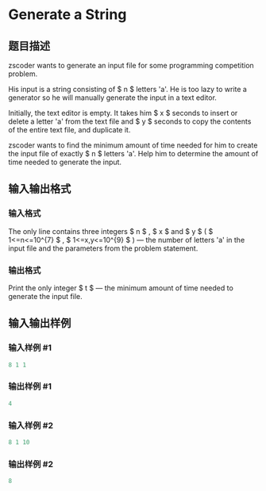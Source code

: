 # Generate a String

## 题目描述

zscoder wants to generate an input file for some programming competition problem.

His input is a string consisting of $ n $ letters 'a'. He is too lazy to write a generator so he will manually generate the input in a text editor.

Initially, the text editor is empty. It takes him $ x $ seconds to insert or delete a letter 'a' from the text file and $ y $ seconds to copy the contents of the entire text file, and duplicate it.

zscoder wants to find the minimum amount of time needed for him to create the input file of exactly $ n $ letters 'a'. Help him to determine the amount of time needed to generate the input.

## 输入输出格式

### 输入格式

The only line contains three integers $ n $ , $ x $ and $ y $ ( $ 1<=n<=10^{7} $ , $ 1<=x,y<=10^{9} $ ) — the number of letters 'a' in the input file and the parameters from the problem statement.

### 输出格式

Print the only integer $ t $ — the minimum amount of time needed to generate the input file.

## 输入输出样例

### 输入样例 #1

```cpp
8 1 1

```
### 输出样例 #1

```cpp
4

```
### 输入样例 #2

```cpp
8 1 10

```
### 输出样例 #2

```cpp
8

```

